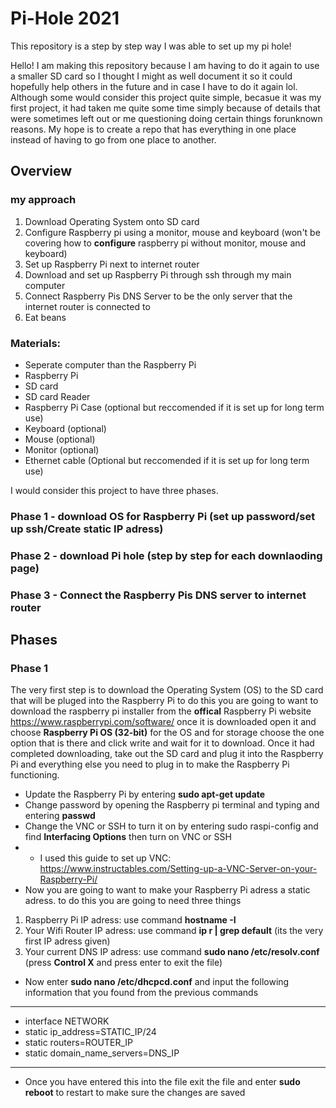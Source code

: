 # Pi-Hole 2021
This repository is a step by step way I was able to set up my pi hole!

Hello! I am making this repository because I am having to do it again to use a smaller SD card so I thought I might as well document it so it could hopefully help others in the future and in case I have to do it again lol. Although some would consider this project quite simple, becasue it was my first project, it had taken me quite some time simply because of details that were sometimes left out or me questioning doing certain things forunknown reasons. My hope is to create a repo that has everything in one place instead of having to go from one place to another.

## Overview

### my approach
1. Download Operating System onto SD card
2. Configure Raspberry pi using a monitor, mouse and keyboard (won't be covering how to **configure** raspberry pi without monitor, mouse and keyboard)
3. Set up Raspberry Pi next to internet router
4. Download and set up Raspberry Pi through ssh through my main computer
5. Connect Raspberry Pis DNS Server to be the only server that the internet router is connected to
6. Eat beans


### Materials:
 - Seperate computer than the Raspberry Pi
 - Raspberry Pi 
  - SD card
  - SD card Reader
  - Raspberry Pi Case (optional but reccomended if it is set up for long term use)
  - Keyboard (optional)
  - Mouse (optional)
  - Monitor (optional)
 - Ethernet cable (Optional but reccomended if it is set up for long term use)


I would consider this project to have three phases.
### Phase 1 - download OS for Raspberry Pi (set up password/set up ssh/Create static IP adress)
### Phase 2 - download Pi hole (step by step for each downlaoding page)
### Phase 3 - Connect the Raspberry Pis DNS server to internet router

## Phases

### Phase 1
The very first step is to download the Operating System (OS) to the SD card that will be pluged into the Raspberry Pi to do this you are going to want to download the raspberry pi installer from the **offical** Raspberry Pi website https://www.raspberrypi.com/software/
once it is downloaded open it and choose **Raspberry Pi OS (32-bit)** for the OS and for storage choose the one option that is there and click write and wait for it to download. Once it had completed downloading, take out the SD card and plug it into the Raspberry Pi and everything else you need to plug in to make the Raspberry Pi functioning.
 - Update the Raspberry Pi by entering **sudo apt-get update**
 - Change password by opening the Raspberry pi terminal and typing and entering **passwd**
 - Change the VNC or SSH to turn it on by entering sudo raspi-config and find **Interfacing Options** then turn on VNC or SSH
 -  - I used this guide to set up VNC: https://www.instructables.com/Setting-up-a-VNC-Server-on-your-Raspberry-Pi/
 - Now you are going to want to make your Raspberry Pi adress a static adress. to do this you are going to need three things
  1. Raspberry Pi IP adress: use command **hostname -I**
  2. Your Wifi Router IP adress: use command **ip r | grep default** (its the very first IP adress given)
  3. Your current DNS IP adress: use command **sudo nano /etc/resolv.conf** (press **Control X** and press enter to exit the file)
 - Now enter **sudo nano /etc/dhcpcd.conf** and input the following information that you found from the previous commands
-----------------
- interface NETWORK
- static ip_address=STATIC_IP/24
- static routers=ROUTER_IP
- static domain_name_servers=DNS_IP
----------------
 - Once you have entered this into the file exit the file and enter **sudo reboot** to restart to make sure the changes are saved
